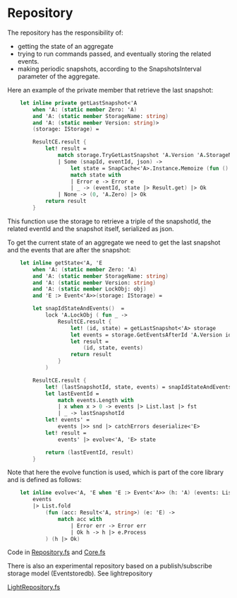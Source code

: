 # Repository
The repository has the responsibility of:
- getting the state of an aggregate
- trying to run commands passed, and eventually storing the related events.
- making periodic snapshots, according to the SnapshotsInterval parameter of the aggregate.

Here an example of the private member that retrieve the last snapshot:

```FSharp
    let inline private getLastSnapshot<'A 
        when 'A: (static member Zero: 'A) 
        and 'A: (static member StorageName: string)
        and 'A: (static member Version: string)>
        (storage: IStorage) = 

        ResultCE.result {
            let! result =
                match storage.TryGetLastSnapshot 'A.Version 'A.StorageName  with
                | Some (snapId, eventId, json) ->
                    let state = SnapCache<'A>.Instance.Memoize (fun () -> json |> deserialize<'A>) snapId
                    match state with
                    | Error e -> Error e
                    | _ -> (eventId, state |> Result.get) |> Ok
                | None -> (0, 'A.Zero) |> Ok
            return result
        }
```
This function use the storage to retrieve a triple of the snapshotId, the related eventId and the snapshot itself, serialized as json.

To get the current state of an aggregate we need to get the last snapshot and the events that are after the snapshot:

```Fsharp
    let inline getState<'A, 'E
        when 'A: (static member Zero: 'A)
        and 'A: (static member StorageName: string)
        and 'A: (static member Version: string)
        and 'A: (static member LockObj: obj)
        and 'E :> Event<'A>>(storage: IStorage) = 

        let snapIdStateAndEvents()  =
            lock 'A.LockObj ( fun _ ->
                ResultCE.result {
                    let! (id, state) = getLastSnapshot<'A> storage
                    let events = storage.GetEventsAfterId 'A.Version id 'A.StorageName
                    let result =
                        (id, state, events)
                    return result
                }
            )

        ResultCE.result {
            let! (lastSnapshotId, state, events) = snapIdStateAndEvents()
            let lastEventId =
                match events.Length with
                | x when x > 0 -> events |> List.last |> fst
                | _ -> lastSnapshotId 
            let! events' =
                events |>> snd |> catchErrors deserialize<'E>
            let! result =
                events' |> evolve<'A, 'E> state

            return (lastEventId, result)
        }
```

Note that here the evolve function is used, which is part of the core library and is defined as follows:

```Fsharp
    let inline evolve<'A, 'E when 'E :> Event<'A>> (h: 'A) (events: List<'E>) =
        events
        |> List.fold
            (fun (acc: Result<'A, string>) (e: 'E) ->
                match acc with
                    | Error err -> Error err 
                    | Ok h -> h |> e.Process
            ) (h |> Ok)
```

Code in [Repository.fs](https://github.com/tonyx/Micro_ES_FSharp_Lib/blob/main/Sharpino.Lib/Repository.fs) and
[Core.fs](https://github.com/tonyx/Micro_ES_FSharp_Lib/blob/main/Sharpino.Lib/Core.fs)


There is also an experimental repository based on a publish/subscribe storage model (Eventstoredb).
See lightrepository

 [LightRepository.fs](https://github.com/tonyx/Micro_ES_FSharp_Lib/blob/main/Sharpino.Lib/LightRepository.fs) 

